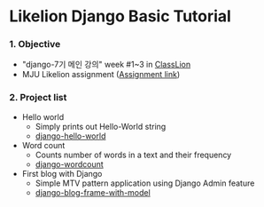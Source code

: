 # Likelion Django Basic Tutorial

### 1. Objective
* "django-7기 메인 강의" week #1~3 in [ClassLion](https://class.likelion.org/lectures/django)
* MJU Likelion assignment ([Assignment link](https://www.notion.so/Django-Basic-7-6-6-a124681d57a64272ae9a4b0aa4d5d19d))

### 2. Project list
* Hello world
	* Simply prints out Hello-World string
	* [django-hello-world](https://github.com/13circle/likelion-django-tutorial/tree/master/django-hello-world "django-hello-world")
* Word count
	* Counts number of words in a text and their frequency
	* [django-wordcount](https://github.com/13circle/likelion-django-tutorial/tree/master/django-wordcount "django-wordcount")
* First blog with Django
	* Simple MTV pattern application using Django Admin feature
	* [django-blog-frame-with-model](https://github.com/13circle/likelion-django-tutorial/tree/master/django-blog-frame-with-model "django-blog-frame-with-model")
